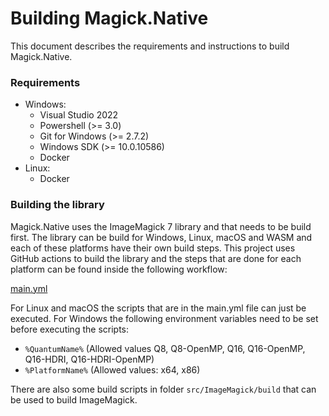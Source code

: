 # Building Magick.Native

This document describes the requirements and instructions to build Magick.Native.

### Requirements

- Windows:
  - Visual Studio 2022
  - Powershell (>= 3.0)
  - Git for Windows (>= 2.7.2)
  - Windows SDK (>= 10.0.10586)
  - Docker
- Linux:
  - Docker

### Building the library

Magick.Native uses the ImageMagick 7 library and that needs to be build first. The library can be build for Windows, Linux,
macOS and WASM and each of these platforms have their own build steps. This project uses GitHub actions to build the library
and the steps that are done for each platform can be found inside the following workflow:

[main.yml](.github/workflows/main.yml)

For Linux and macOS the scripts that are in the main.yml file can just be executed. For Windows the following environment
variables need to be set before executing the scripts:

- `%QuantumName%` (Allowed values Q8, Q8-OpenMP, Q16, Q16-OpenMP, Q16-HDRI, Q16-HDRI-OpenMP)
- `%PlatformName%` (Allowed values: x64, x86)

There are also some build scripts in folder `src/ImageMagick/build` that can be used to build ImageMagick.
